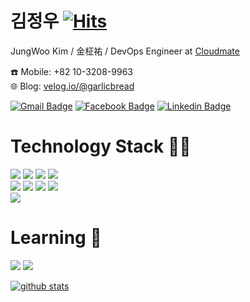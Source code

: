 # 김정우  [![Hits](https://hits.seeyoufarm.com/api/count/incr/badge.svg?url=https%3A%2F%2Fgithub.com%2Frokag3-gb)](https://hits.seeyoufarm.com)

JungWoo Kim / 金柾祐 / DevOps Engineer at [Cloudmate](https://cloudmt.co.kr)

☎️ Mobile: +82 10-3208-9963  
🌐 Blog: [velog.io/@garlicbread](https://velog.io/@garlicbread)

[![Gmail Badge](https://img.shields.io/badge/-Gmail-d14836?style=flat-square&logo=Gmail&logoColor=white&link=mailto:rokag3@gmail.com)](mailto:rokag3@gmail.com)
[![Facebook Badge](https://img.shields.io/badge/-Facebook-1877f2?style=flat-square&logo=facebook&logoColor=white&link=https://www.facebook.com/profile.php?id=100001645460242)](https://www.facebook.com/profile.php?id=100001645460242)
[![Linkedin Badge](https://img.shields.io/badge/-LinkedIn-blue?style=flat-square&logo=Linkedin&logoColor=white&link=https://www.linkedin.com/in/%EC%A0%95%EC%9A%B0-%EA%B9%80-4975b3198/)](https://www.linkedin.com/in/jungwoo-kim-4975b3198//)

# Technology Stack 👨‍💻 
![](https://img.shields.io/badge/-C%20Sharp-%23239120?style=flat-square&logo=C-sharp&logoColor=white) ![](https://img.shields.io/badge/-JavaScript-%23F7DF1E?style=flat-square&logo=JavaScript&logoColor=black) ![](https://img.shields.io/badge/-Python-%233776AB?style=flat-square&logo=Python&logoColor=white) ![](https://img.shields.io/badge/-Git-%23F05032?style=flat-square&logo=Git&logoColor=white) <br>
![](https://img.shields.io/badge/-Microsoft%20SQL%20Server-%23CC2927?style=flat-square&logo=Microsoft-SQL-Server&logoColor=white) ![](https://img.shields.io/badge/-Oracle-%23F80000?style=flat-square&logo=Oracle&logoColor=white) ![](https://img.shields.io/badge/-MySQL-%234479A1?style=flat-square&logo=MySql&logoColor=white) ![](https://img.shields.io/badge/-MariaDB-%23003545?style=flat-square&logo=MariaDB&logoColor=white) <br>
![](https://img.shields.io/badge/-Azure-Microsoft?style=flat-square&logo=Microsoft-Azure&logoColor=white&color=blue)

# Learning 🌱
![](https://img.shields.io/badge/-Amazon%20AWS-%23232F3E?style=flat-square&logo=Amazon-AWS&logoColor=white) ![](https://img.shields.io/badge/-Elasticsearch-%23005571?style=flat-square&logo=Elasticsearch&logoColor=white)
<!--![](https://img.shields.io/badge/-Go-%2300ADD8?style=flat-square&logo=Go&logoColor=white)-->

<!--[![github stats](https://github-readme-stats.vercel.app/api?username=rokag3-gb&show_icons=true&theme=default)](https://github.com/anuraghazra/github-readme-stats)-->
<!--[![github stats](https://github-readme-stats.vercel.app/api?username=rokag3-gb&show_icons=true&theme=vue)](https://github.com/anuraghazra/github-readme-stats)-->
<!--[![github stats](https://github-readme-stats.vercel.app/api?username=rokag3-gb&show_icons=true&theme=vue-dark)](https://github.com/anuraghazra/github-readme-stats)-->
<!--[![github stats](https://github-readme-stats.vercel.app/api?username=rokag3-gb&show_icons=true&theme=graywhite)](https://github.com/anuraghazra/github-readme-stats)-->
<!--[![github stats](https://github-readme-stats.vercel.app/api?username=rokag3-gb&show_icons=true&theme=react)](https://github.com/anuraghazra/github-readme-stats)-->
[![github stats](https://github-readme-stats.vercel.app/api?username=rokag3-gb&show_icons=true&theme=slateorange)](https://github.com/anuraghazra/github-readme-stats)  
<!--[![github stats](https://github-readme-stats.vercel.app/api?username=rokag3-gb&show_icons=true&theme=buefy)](https://github.com/anuraghazra/github-readme-stats)-->
<!--[![github stats](https://github-readme-stats.vercel.app/api?username=rokag3-gb&show_icons=true&theme=algolia)](https://github.com/anuraghazra/github-readme-stats)-->
<!--[![github stats](https://github-readme-stats.vercel.app/api?username=rokag3-gb&show_icons=true&theme=chartreuse-dark)](https://github.com/anuraghazra/github-readme-stats)-->

<!--
[![Top Languages Card](https://github-readme-stats.vercel.app/api/top-langs/?username=rokag3-gb)](https://github.com/anuraghazra/github-readme-stats)

https://github-readme-stats.vercel.app/api/top-langs/?username=rokag3-gb&langs_count=8
https://github-readme-stats.vercel.app/api/top-langs/?username=rokag3-gb&layout=compact

[![Repo: rokag3-gb](https://github-readme-stats.vercel.app/api/pin/?username=rokag3-gb&repo=rokag3-gb)](https://github.com/anuraghazra/github-readme-stats)
[![Repo: mate365.github.io](https://github-readme-stats.vercel.app/api/pin/?username=rokag3-gb&repo=mate365.github.io)](https://github.com/anuraghazra/github-readme-stats)
[![Repo: FFmpeg_1](https://github-readme-stats.vercel.app/api/pin/?username=rokag3-gb&repo=FFmpeg_1)](https://github.com/anuraghazra/github-readme-stats)
[![Repo: DevOpsKoreaHOL](https://github-readme-stats.vercel.app/api/pin/?username=rokag3-gb&repo=DevOpsKoreaHOL)](https://github.com/anuraghazra/github-readme-stats)
[![Repo: gcp_speech_api](https://github-readme-stats.vercel.app/api/pin/?username=rokag3-gb&repo=gcp_speech_api)](https://github.com/anuraghazra/github-readme-stats)
-->

<!--
**rokag3-gb/rokag3-gb** is a ✨ _special_ ✨ repository because its `README.md` (this file) appears on your GitHub profile.
Here are some ideas to get you started:
- 🔭 I’m currently working on ...
- 🌱 I’m currently learning ...
- 👯 I’m looking to collaborate on ...
- 🤔 I’m looking for help with ...
- 💬 Ask me about ...
- 📫 How to reach me: ...
- 😄 Pronouns: ...
- ⚡ Fun fact: ...
-->
